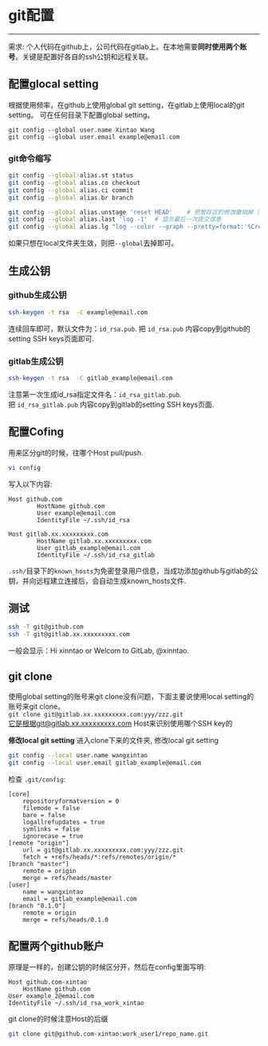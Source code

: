 # git配置
<!-- toc -->
-----

需求: 个人代码在github上，公司代码在gitlab上。在本地需要**同时使用两个账号**。关键是配置好各自的ssh公钥和远程关联。

## 配置glocal setting
根据使用频率，在github上使用global git setting，在gitlab上使用local的git setting。
可在任何目录下配置global setting。
```git
git config --global user.name Xintao Wang
git config --global user.email example@email.com
```

### git命令缩写
```bash
git config --global alias.st status
git config --global alias.co checkout
git config --global alias.ci commit
git config --global alias.br branch

git config --global alias.unstage 'reset HEAD'    # 把暂存区的修改撤销掉（unstage）
git config --global alias.last 'log -1'  # 显示最后一次提交信息
git config --global alias.lg "log --color --graph --pretty=format:'%Cred%h%Creset -%C(yellow)%d%Creset %s %Cgreen(%cr) %C(bold blue)<%an>%Creset' --abbrev-commit"
```
如果只想在local文件夹生效，则把`--global`去掉即可。

## 生成公钥
### github生成公钥
```bash
ssh-keygen -t rsa  -C example@email.com
```
连续回车即可，默认文件为：`id_rsa.pub`. 把 `id_rsa.pub` 内容copy到github的setting SSH keys页面即可.

### gitlab生成公钥
```bash
ssh-keygen -t rsa  -C gitlab_example@email.com
```
注意第一次生成id_rsa指定文件名：`id_rsa_gitlab.pub`. <br>
把 `id_rsa_gitlab.pub` 内容copy到gitlab的setting SSH keys页面.

## 配置Cofing
用来区分git的时候，往哪个Host pull/push.
```bash
vi config
```
写入以下内容:
```
Host github.com
        HostName github.com
        User example@email.com
        IdentityFile ~/.ssh/id_rsa

Host gitlab.xx.xxxxxxxxx.com
        HostName gitlab.xx.xxxxxxxxx.com
        User gitlab_example@email.com
        IdentityFile ~/.ssh/id_rsa_gitlab
```

`.ssh/`目录下的`known_hosts`为免密登录用户信息，当成功添加github与gitlab的公钥，并向远程建立连接后，会自动生成known_hosts文件.

## 测试
```bash
ssh -T git@github.com
ssh -T git@gitlab.xx.xxxxxxxxx.com
```
一般会显示：Hi xinntao or Welcom to GitLab, @xinntao.

## git clone
使用global setting的账号来git clone没有问题，下面主要说使用local setting的账号来git clone。<br>
`git clone git@gitlab.xx.xxxxxxxxx.com:yyy/zzz.git`<br>
它是根据git@gitlab.xx.xxxxxxxxx.com Host来识别使用哪个SSH key的

**修改local git setting**
进入clone下来的文件夹, 修改local git setting
```bash
git config --local user.name wangxintao
git config --local user.email gitlab_example@email.com
```

检查 `.git/config`:
```
[core]
	repositoryformatversion = 0
	filemode = false
	bare = false
	logallrefupdates = true
	symlinks = false
	ignorecase = true
[remote "origin"]
	url = git@gitlab.xx.xxxxxxxxx.com:yyy/zzz.git
	fetch = +refs/heads/*:refs/remotes/origin/*
[branch "master"]
	remote = origin
	merge = refs/heads/master
[user]
	name = wangxintao
	email = gitlab_example@email.com
[branch "0.1.0"]
	remote = origin
	merge = refs/heads/0.1.0
```

## 配置两个github账户
原理是一样的，创建公钥的时候区分开，然后在config里面写明:
```
Host github.com-xintao
	HostName github.com
User example_2@email.com
IdentityFile ~/.ssh/id_rsa_work_xintao
```
git clone的时候注意Host的后缀
```bash
git clone git@github.com-xintao:work_user1/repo_name.git
```